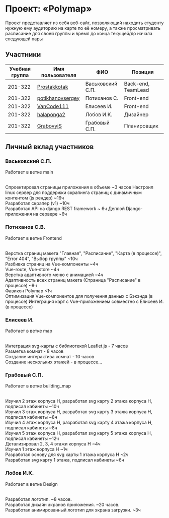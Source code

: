 # Проект: «Polymap»

Проект представляет из себя веб-сайт, позволяющий находить студенту нужную ему аудиторию на карте по её номеру, а также просматривать расписание для своей группы
и время до конца текущей/до начала следующей пары

## Участники

| Учебная группа | Имя пользователя | ФИО                      | Позиция                                       |
|----------------|------------------|--------------------------|-----------------------------------------------|
| 201-322        | [Prostakkotak](https://github.com/Prostakkotak)      | Васьковский С.П.              | Back-end, TeamLead
| 201-322        | [potikhanovsergey](https://github.com/potikhanovsergey)    | Потиханов С.              | Front-end
| 201-322        | [VanCode111](https://github.com/VanCode111)       | Елисеев И. | Front-end
| 201-322        | [halaponga2](https://github.com/halaponga2)      | Лобов И.К. | Дизайнер
| 201-322        | [GrabovyiS](https://github.com/GrabovyiS)       | Грабовый С.П. | Планировщик

## Личный вклад участников

### Васьковский С.П.
Работает в ветке main<br/><br/>

Спроектировал страницы приложения в объеме ~3 часов
Настроил linux сервер для поддержки скрапинга страниц с динамичным контентом (js рендер) ~16ч <br/>
Разработал скрапер (v1) ~10ч <br/>
Разработал API на django REST framework ~ 6ч
Деплой Django-приложения на сервере ~6ч

### Потиханов С.В.
Работает в ветке Frontend<br/><br/>

Верстка страниц макета "Главная", "Расписание", "Карта (в процессе)", "Error 404", "Выбор группы" ~10ч <br/>
Разбивка страниц на Vue-компоненты ~4ч <br />
Vue-route, Vue-store ~4ч <br />
Верстка адаптивного меню с анимацией ~4ч <br /> 
Адаптивность всех страниц макета (Страница "Расписание" в процессе) ~8ч <br /> 
Фавикон Polymap  <1ч <br /> 
Оптимизация Vue-компонентов для получения данных с Бэкэнда (в процессе)
Интеграция карт с Vue-приложением совместно с Елисеев И. (в процессе)


### Елисеев И.
Работает в ветке map<br/><br/>

Интеграция svg-карты с библиотекой Leaflet.js - 7 часов<br />
Разметка комнат - 8 часов<br />
Создание интерактива комнат - 10 часов<br />
Создание нескольких этажей - в процессе...

### Грабовый С.П.
Работает в ветке building_map<br/><br/>

Изучил 2 этаж корпуса Н, разработал svg карту 2 этажа корпуса Н, подписал кабинеты ~10ч <br />
Изучил 3 этаж корпуса Н, разработал svg карту 3 этажа корпуса Н, подписал кабинеты ~8ч <br />
Изучил 4 этаж корпуса Н, разработал svg карту 4 этажа корпуса Н, подписал кабинеты ~8ч <br />
Изучил 5 этаж корпуса Н, разработал svg карту 5 этажа корпуса Н, подписал кабинеты ~12ч <br />
Детализировал 2, 3, 4 этажи корпуса Н ~4ч <br />
Изучил 1 этаж корпуса Н ~1ч <br />
Разработал основу для svg карты 1 этажа корпуса Н ~2ч <br />
Разработал svg карту 1 этажа, подписал кабинеты ~6ч <br />

### Лобов И.К.
Работает в ветке Design <br/><br/>

Разработал логотип. ~8 часов. <br/>
Разработал дизайн экранов приложения. ~20 часов. <br/>
Разработал анимированный логотип для экрана загрузки. ~3ч
